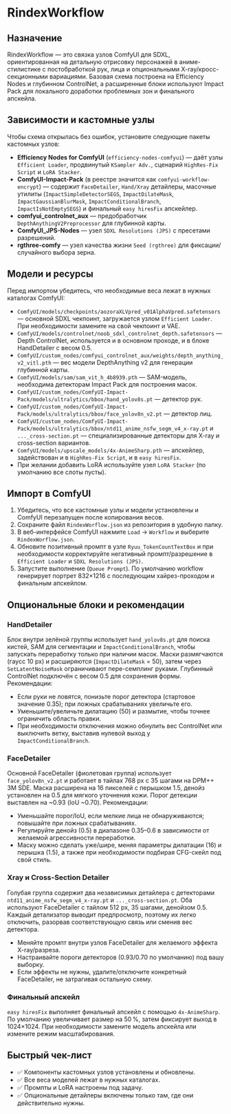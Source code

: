 # RindexWorkflow

## Назначение
RindexWorkflow — это связка узлов ComfyUI для SDXL, ориентированная на детальную отрисовку персонажей в аниме-стилистике с постобработкой рук, лица и опциональными X-ray/кросс-секционными вариациями. Базовая схема построена на Efficiency Nodes и глубинном ControlNet, а расширенные блоки используют Impact Pack для локального доработки проблемных зон и финального апскейла.

## Зависимости и кастомные узлы
Чтобы схема открылась без ошибок, установите следующие пакеты кастомных узлов:

- **Efficiency Nodes for ComfyUI** (`efficiency-nodes-comfyui`) — даёт узлы `Efficient Loader`, продвинутый `KSampler Adv.`, сценарий `HighRes-Fix Script` и `LoRA Stacker`.
- **ComfyUI-Impact-Pack** (в реестре значится как `comfyui-workflow-encrypt`) — содержит `FaceDetailer`, `Hand/Xray` детайлеры, масочные утилиты (`ImpactSimpleDetectorSEGS`, `ImpactDilateMask`, `ImpactGaussianBlurMask`, `ImpactConditionalBranch`, `ImpactIsNotEmptySEGS`) и финальный `easy hiresFix` апскейлер.
- **comfyui_controlnet_aux** — предобработчик `DepthAnythingV2Preprocessor` для глубинной карты.
- **ComfyUI_JPS-Nodes** — узел `SDXL Resolutions (JPS)` с пресетами разрешений.
- **rgthree-comfy** — узел качества жизни `Seed (rgthree)` для фиксации/случайного выбора зерна.

## Модели и ресурсы
Перед импортом убедитесь, что необходимые веса лежат в нужных каталогах ComfyUI:

- `ComfyUI/models/checkpoints/aozoraXLVpred_v01AlphaVpred.safetensors` — основной SDXL чекпоинт, загружается узлом `Efficient Loader`. При необходимости замените на свой чекпоинт и VAE.
- `ComfyUI/models/controlnet/noob_sdxl_controlnet_depth.safetensors` — Depth ControlNet, используется и в основном проходе, и в блоке HandDetailer с весом 0.5.
- `ComfyUI/custom_nodes/comfyui_controlnet_aux/weights/depth_anything_v2_vitl.pth` — вес модели DepthAnything v2 для генерации глубинной карты.
- `ComfyUI/models/sam/sam_vit_h_4b8939.pth` — SAM-модель, необходима детекторам Impact Pack для построения масок.
- `ComfyUI/custom_nodes/ComfyUI-Impact-Pack/models/ultralytics/bbox/hand_yolov8s.pt` — детектор рук.
- `ComfyUI/custom_nodes/ComfyUI-Impact-Pack/models/ultralytics/bbox/face_yolov8n_v2.pt` — детектор лиц.
- `ComfyUI/custom_nodes/ComfyUI-Impact-Pack/models/ultralytics/bbox/ntd11_anime_nsfw_segm_v4_x-ray.pt` и `..._cross-section.pt` — специализированные детекторы для X-ray и cross-section вариантов.
- `ComfyUI/models/upscale_models/4x-AnimeSharp.pth` — апскейлер, задействован и в `HighRes-Fix Script`, и в `easy hiresFix`.
- При желании добавить LoRA используйте узел `LoRA Stacker` (по умолчанию все слоты пусты).

## Импорт в ComfyUI
1. Убедитесь, что все кастомные узлы и модели установлены и ComfyUI перезапущен после копирования весов.
2. Сохраните файл `RindexWorflow.json` из репозитория в удобную папку.
3. В веб-интерфейсе ComfyUI нажмите `Load` → `Workflow` и выберите `RindexWorflow.json`.
4. Обновите позитивный промпт в узле `Ryuu_TokenCountTextBox` и при необходимости корректируйте негативный промпт/разрешение в `Efficient Loader` и `SDXL Resolutions (JPS)`.
5. Запустите выполнение (`Queue Prompt`). По умолчанию workflow генерирует портрет 832×1216 с последующим хайрез-проходом и финальным апскейлом.

## Опциональные блоки и рекомендации
### HandDetailer
Блок внутри зелёной группы использует `hand_yolov8s.pt` для поиска кистей, SAM для сегментации и `ImpactConditionalBranch`, чтобы запускать переработку только при наличии масок. Маски размягчаются (гаусс 10 px) и расширяются (`ImpactDilateMask` = 50), затем через `SetLatentNoiseMask` ограничивают пере-семплинг руками. Глубинный ControlNet подключён с весом 0.5 для сохранения формы. Рекомендации:
- Если руки не ловятся, понизьте порог детектора (стартовое значение 0.35); при ложных срабатываниях увеличьте его.
- Уменьшите/увеличьте дилатацию (50) и размытие, чтобы точнее ограничить область правки.
- При необходимости отключения можно обнулить вес ControlNet или выключить ветку, выставив нулевой выход у `ImpactConditionalBranch`.

### FaceDetailer
Основной FaceDetailer (фиолетовая группа) использует `face_yolov8n_v2.pt` и работает в тайлах 768 px с 35 шагами на DPM++ 3M SDE. Маска расширена на 16 пикселей с перышком 1.5, денойз установлен на 0.5 для мягкого уточнения кожи. Порог детекции выставлен на ~0.93 (IoU ~0.70). Рекомендации:
- Уменьшайте порог/IoU, если мелкие лица не обнаруживаются; повышайте при ложных срабатываниях.
- Регулируйте денойз (0.5) в диапазоне 0.35–0.6 в зависимости от желаемой агрессивности переработки.
- Маску можно сделать уже/шире, меняя параметры дилатации (16) и перышка (1.5), а также при необходимости подбирая CFG-скейл под свой стиль.

### Xray и Cross-Section Detailer
Голубая группа содержит два независимых детайлера с детекторами `ntd11_anime_nsfw_segm_v4_x-ray.pt` и `..._cross-section.pt`. Оба используют FaceDetailer с тайлом 512 px, 35 шагами, денойзом 0.5. Каждый детализатор выводит предпросмотр, поэтому их легко отключить, разорвав соответствующую связь или сменив вес детектора.
- Меняйте промпт внутри узлов FaceDetailer для желаемого эффекта X-ray/разреза.
- Настраивайте пороги детекторов (0.93/0.70 по умолчанию) под вашу выборку.
- Если эффекты не нужны, удалите/отключите конкретный FaceDetailer, не затрагивая остальную схему.

### Финальный апскейл
`easy hiresFix` выполняет финальный апскейл с помощью `4x-AnimeSharp`. По умолчанию увеличивает размер на 50 %, затем фиксирует выход в 1024×1024. При необходимости замените модель апскейла или измените режим масштабирования.

## Быстрый чек-лист
- ✅ Компоненты кастомных узлов установлены и обновлены.
- ✅ Все веса моделей лежат в нужных каталогах.
- ✅ Промпты и LoRA настроены под задачу.
- ✅ Опциональные детайлеры включены только там, где они действительно нужны.
